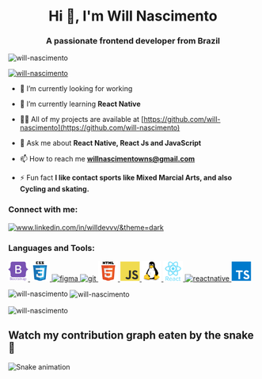 <div>
<h1 align="center">Hi 👋, I'm Will Nascimento</h1>
<h3 align="center">A passionate frontend developer from Brazil</h3>

<p align="left"> <img src="https://komarev.com/ghpvc/?username=will-nascimento&theme=dark&label=Profile%20views&color=0e75b6&style=flat" alt="will-nascimento" /> </p>

<p align="left"> <a href="https://github.com/ryo-ma/github-profile-trophy"><img src="https://github-profile-trophy.vercel.app/?username=will-nascimento" alt="will-nascimento" /></a> </p>

- 🔭 I’m currently looking for working

- 🌱 I’m currently learning **React Native**

- 👨‍💻 All of my projects are available at [https://github.com/will-nascimento](https://github.com/will-nascimento)

- 💬 Ask me about **React Native, React Js and JavaScript**

- 📫 How to reach me **willnascimentowns@gmail.com**

- ⚡ Fun fact **I like contact sports like Mixed Marcial Arts, and also Cycling and skating.**

<h3 align="left">Connect with me:</h3>
<p align="left">
<a href="https://linkedin.com/in/www.linkedin.com/in/willdevvv" target="blank"><img align="center" src="https://raw.githubusercontent.com/rahuldkjain/github-profile-readme-generator/master/src/images/icons/Social/linked-in-alt.svg" alt="www.linkedin.com/in/willdevvv/&theme=dark" height="30" width="40" /></a>
</p>

<h3 align="left">Languages and Tools:</h3>
<p align="left"> <a href="https://getbootstrap.com" target="_blank" rel="noreferrer"> <img src="https://raw.githubusercontent.com/devicons/devicon/master/icons/bootstrap/bootstrap-plain-wordmark.svg" alt="bootstrap" width="40" height="40"/> </a> <a href="https://www.w3schools.com/css/" target="_blank" rel="noreferrer"> <img src="https://raw.githubusercontent.com/devicons/devicon/master/icons/css3/css3-original-wordmark.svg" alt="css3" width="40" height="40"/> </a> <a href="https://www.figma.com/" target="_blank" rel="noreferrer"> <img src="https://www.vectorlogo.zone/logos/figma/figma-icon.svg" alt="figma" width="40" height="40"/> </a> <a href="https://git-scm.com/" target="_blank" rel="noreferrer"> <img src="https://www.vectorlogo.zone/logos/git-scm/git-scm-icon.svg" alt="git" width="40" height="40"/> </a> <a href="https://www.w3.org/html/" target="_blank" rel="noreferrer"> <img src="https://raw.githubusercontent.com/devicons/devicon/master/icons/html5/html5-original-wordmark.svg" alt="html5" width="40" height="40"/> </a> <a href="https://developer.mozilla.org/en-US/docs/Web/JavaScript" target="_blank" rel="noreferrer"> <img src="https://raw.githubusercontent.com/devicons/devicon/master/icons/javascript/javascript-original.svg" alt="javascript" width="40" height="40"/> </a> <a href="https://www.linux.org/" target="_blank" rel="noreferrer"> <img src="https://raw.githubusercontent.com/devicons/devicon/master/icons/linux/linux-original.svg" alt="linux" width="40" height="40"/> </a> <a href="https://reactjs.org/" target="_blank" rel="noreferrer"> <img src="https://raw.githubusercontent.com/devicons/devicon/master/icons/react/react-original-wordmark.svg" alt="react" width="40" height="40"/> </a> <a href="https://reactnative.dev/" target="_blank" rel="noreferrer"> <img src="https://reactnative.dev/img/header_logo.svg" alt="reactnative" width="40" height="40"/> </a> <a href="https://www.typescriptlang.org/" target="_blank" rel="noreferrer"> <img src="https://raw.githubusercontent.com/devicons/devicon/master/icons/typescript/typescript-original.svg" alt="typescript" width="40" height="40"/> </a> </p>

<p><img align="left" src="https://github-readme-stats.vercel.app/api/top-langs?username=will-nascimento&theme=dark&show_icons=true&locale=en&layout=compact" alt="will-nascimento" /></p>

<p>&nbsp;<img align="center" src="https://github-readme-stats.vercel.app/api?username=will-nascimento&theme=dark&show_icons=true&locale=en" alt="will-nascimento" /></p>

<p><img align="center" src="https://github-readme-streak-stats.herokuapp.com/?user=will-nascimento&theme=dark" alt="will-nascimento" /></p>
</div>

## Watch my contribution graph eaten by the snake🐍
![Snake animation](https://github.com/will-nascimento/will-nascimento/blob/output/github-contribution-grid-snake.svg)

